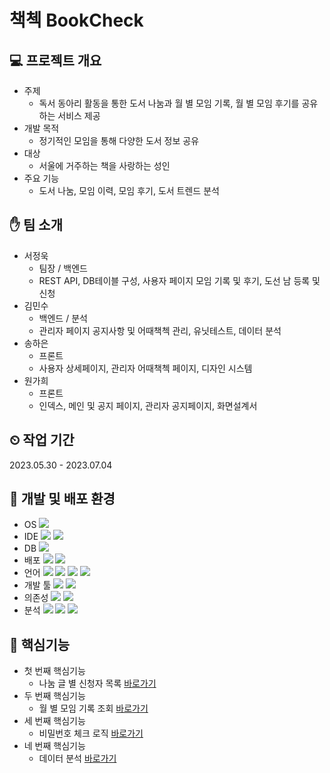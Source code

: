 # 책첵 BookCheck
## 💻 프로젝트 개요
- 주제
  - 독서 동아리 활동을 통한 도서 나눔과 월 별 모임 기록, 월 별 모임 후기를 공유하는 서비스 제공
- 개발 목적
  - 정기적인 모임을 통해 다양한 도서 정보 공유
- 대상
  - 서울에 거주하는 책을 사랑하는 성인
- 주요 기능
  - 도서 나눔, 모임 이력, 모임 후기, 도서 트렌드 분석
## ✋ 팀 소개
- 서정욱
  - 팀장 / 백엔드
  - REST API, DB테이블 구성, 사용자 페이지 모임 기록 및 후기, 도선 남 등록 및 신청
- 김민수
  - 백엔드 / 분석
  - 관리자 페이지 공지사항 및 어때책첵 관리, 유닛테스트, 데이터 분석
- 송하은
  - 프론트
  - 사용자 상세페이지, 관리자 어때책첵 페이지, 디자인 시스템
- 원가희
  - 프론트
  - 인덱스, 메인 및 공지 페이지, 관리자 공지페이지, 화면설계서
## ⏲ 작업 기간
2023.05.30 - 2023.07.04
## 🔧 개발 및 배포 환경
- OS <img src="https://img.shields.io/badge/windows-0078D6?style=for-the-badge&logo=windows&logoColor=white">
- IDE <img src="https://img.shields.io/badge/eclipseide-2C2255?style=for-the-badge&logo=eclipseide&logoColor=white"> <img src="https://img.shields.io/badge/visualstudiocode-007ACC?style=for-the-badge&logo=visualstudiocode&logoColor=white">
- DB <img src="https://img.shields.io/badge/mysql-4479A1?style=for-the-badge&logo=mysql&logoColor=white">
- 배포 <img src="https://img.shields.io/badge/amazonec2-FF9900?style=for-the-badge&logo=amazonec2&logoColor=white"> <img src="https://img.shields.io/badge/amazonrds-527FFF?style=for-the-badge&logo=amazonrds&logoColor=white">
- 언어 <img src="https://img.shields.io/badge/java-007396?style=for-the-badge&logo=java&logoColor=white"> <img src="https://img.shields.io/badge/html5-E34F26?style=for-the-badge&logo=html5&logoColor=white"> <img src="https://img.shields.io/badge/css-1572B6?style=for-the-badge&logo=css3&logoColor=white"> <img src="https://img.shields.io/badge/javascript-F7DF1E?style=for-the-badge&logo=javascript&logoColor=black"> 
- 개발 툴 <img src="https://img.shields.io/badge/Spring-6DB33F?style=for-the-badge&logo=Spring&logoColor=white"> <img src="https://img.shields.io/badge/gradle-02303A?style=for-the-badge&logo=gradle&logoColor=white">
- 의존성 <img src="https://img.shields.io/badge/thymeleaf-005F0F?style=for-the-badge&logo=thymeleaf&logoColor=white"> <img src="https://img.shields.io/badge/lombok-FF5722?style=for-the-badge&logo=lombok&logoColor=white">
- 분석 <img src="https://img.shields.io/badge/python-3776AB?style=for-the-badge&logo=python&logoColor=white"> <img src="https://img.shields.io/badge/anaconda-44A833?style=for-the-badge&logo=anaconda&logoColor=white"> <img src="https://img.shields.io/badge/jupyter-F37626?style=for-the-badge&logo=jupyter&logoColor=white"> 
## 📍 핵심기능
- 첫 번째 핵심기능
  - 나눔 글 별 신청자 목록 <a href = "https://github.com/Wookkks/Book/wiki/1.-%EB%82%98%EB%88%94%EA%B8%80%EB%B3%84-%EC%8B%A0%EC%B2%AD%EC%9E%90-%EB%AA%A9%EB%A1%9D">바로가기</a>
- 두 번째 핵심기능
  - 월 별 모임 기록 조회 <a href = "https://github.com/Wookkks/Book/wiki/2.-%EC%9B%94%EB%B3%84-%EB%AA%A8%EC%9E%84-%EA%B8%B0%EB%A1%9D-%EC%A1%B0%ED%9A%8C">바로가기</a>
- 세 번째 핵심기능
  - 비밀번호 체크 로직 <a href = "https://github.com/Wookkks/Book/wiki/3.-%EB%B9%84%EB%B0%80%EB%B2%88%ED%98%B8-%EC%B2%B4%ED%81%AC-%EB%A1%9C%EC%A7%81">바로가기</a>
- 네 번째 핵심기능
  - 데이터 분석 <a href = "https://github.com/Wookkks/Book/wiki/4.-%EB%8D%B0%EC%9D%B4%ED%84%B0%EB%B6%84%EC%84%9D">바로가기</a>
